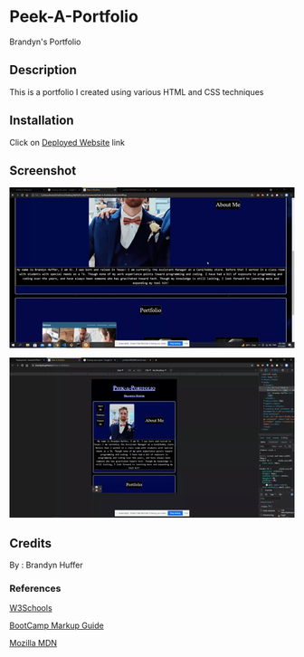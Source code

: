 # Peek-A-Portfolio

Brandyn's Portfolio

## Description

This is a portfolio I created using various HTML and CSS techniques

## Installation 

Click on [Deployed Website](https://brandynh.github.io/Peek-A-Portfolio/) link

## Screenshot

![ScreenShot](./assets/images/portDemo.gif)

![ScreenShot](./assets/images/portDemoSmall.gif)

## Credits 
    
By : Brandyn Huffer

### References

[W3Schools](https://www.w3schools.com/)

[BootCamp Markup Guide](https://coding-boot-camp.github.io/full-stack/github/professional-readme-guide)

[Mozilla MDN](https://developer.mozilla.org/en-US/docs/Learn/CSS)

